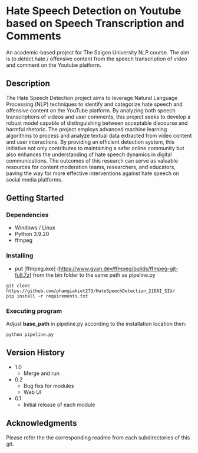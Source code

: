 # Hate Speech Detection on Youtube based on Speech Transcription and Comments

An academic-based project for The Saigon University NLP course. The aim is to detect hate / offensive content from the speech transcription of video and comment on the Youtube platform. 

## Description

The Hate Speech Detection project aims to leverage Natural Language Processing (NLP) techniques to identify and categorize hate speech and offensive content on the YouTube platform. By analyzing both speech transcriptions of videos and user comments, this project seeks to develop a robust model capable of distinguishing between acceptable discourse and harmful rhetoric. The project employs advanced machine learning algorithms to process and analyze textual data extracted from video content and user interactions. By providing an efficient detection system, this initiative not only contributes to maintaining a safer online community but also enhances the understanding of hate speech dynamics in digital communications. The outcomes of this research can serve as valuable resources for content moderation teams, researchers, and educators, paving the way for more effective interventions against hate speech on social media platforms.

## Getting Started

### Dependencies


* Windows / Linux
* Python 3.9.20
* ffmpeg
  
### Installing

* put [ffmpeg.exe] (https://www.gyan.dev/ffmpeg/builds/ffmpeg-git-full.7z) from the bin folder to the same path as pipeline.py
```
git clone https://github.com/phamgiakiet273/HateSpeechDetection_21DAI_SIU/
pip install -r requirements.txt
```

### Executing program

Adjust **base_path** in pipeline.py according to the installation location then:

```
python pipeline.py
```

## Version History
* 1.0
    * Merge and run
* 0.2
    * Bug fixs for modules
    * Web UI
* 0.1
    * Initial release of each module

## Acknowledgments

Please refer the the corresponding readme from each subdirectories of this git.
